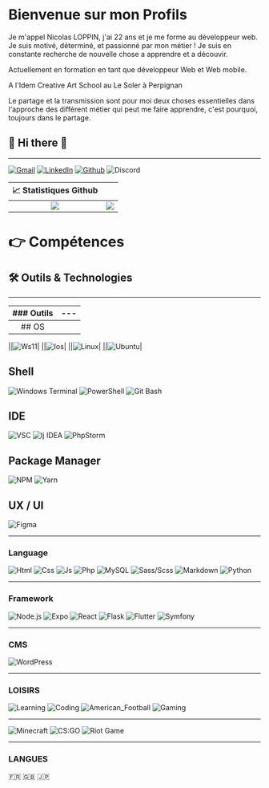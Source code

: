 # Bienvenue sur mon Profils

Je m'appel Nicolas LOPPIN, j'ai 22 ans et je me forme au développeur web.
Je suis motivé, déterminé, et passionné par mon métier !
Je suis en constante recherche de nouvelle chose a apprendre et a découvir.

Actuellement en formation en tant que développeur Web et Web mobile.

A l'Idem Creative Art School au Le Soler à Perpignan

Le partage et la transmission sont pour moi deux choses essentielles dans l'approche des différent métier qui peut me faire apprendre, c'est pourquoi, toujours dans le partage.

<h2> 👋 Hi there 👋 </h2>

---

[![Gmail](https://img.shields.io/badge/Gmail-informational?style=for-the-badge&logo=gmail&logoColor=white&color=EA4335 "Mail professionnelle")](mailto:loppin.n66@gmail.com)
[![LinkedIn](https://img.shields.io/badge/LinkedIn-informational?style=for-the-badge&logo=linkedin&logoColor=white&color=0a66c2 "Nicolas LOPPIN")](https://www.linkedin.com/in/nicolasloppin/)
[![Github](https://img.shields.io/badge/Github-informational?style=for-the-badge&logo=github&logoColor=white&color=181717 "NicolasLoppin66")](https://github.com/TrinoxGFX)
![Discord](https://img.shields.io/badge/Discord-informational?style=for-the-badge&logo=discord&logoColor=white&color=5865f2 "TrinoxGFX#9081")

|                                                 📈 Statistiques Github                                                  |                                                                                                                                       |
| :---------------------------------------------------------------------------------------------------------------------: | :-----------------------------------------------------------------------------------------------------------------------------------: |
| ![](https://github-readme-stats.vercel.app/api?username=NicolasLoppin66&show_icons=true&theme=react&count_private=true) | ![](https://github-readme-stats.vercel.app/api/top-langs/?username=NicolasLoppin66&theme=react&hide_langs_below=8&count_private=true) |

  <h1>👉 Compétences</h1>

## 🛠 Outils & Technologies

---

| ### Outils |---|
|:----:|:----:|
| ## OS ||

||![Ws11](https://img.shields.io/badge/OS-Window_11-informational?style=flat&logo=windows&logoColor=0078D6&color=0078D6)|
||![Ios](https://img.shields.io/badge/OS-Android-informational?style=flat&logo=android&logoColor=3ddc84&color=3ddc84)|
||![Linux](https://img.shields.io/badge/OS-Linux-informational?style=flat&logo=linux&logoColor=FCC624&color=FCC624)|
||![Ubuntu](https://img.shields.io/badge/OS-Ubuntu-informational?style=flat&logo=ubuntu&logoColor=E95420&color=E95420)|

## Shell

![Windows Terminal](https://img.shields.io/badge/Shell-Windows_Terminal-informational?style=flat&logo=windowsterminal&logoColor=313131&color=313131)
![PowerShell](https://img.shields.io/badge/Shell-PowerShell-informational?style=flat&logo=powershell&logoColor=5391fe&color=5391fe)
![Git Bash](https://img.shields.io/badge/Shell-Git-informational?style=flat&logo=git&logoColor=f05032&color=f05032)

## IDE

![VSC](https://img.shields.io/badge/IDE-Visual_Studio_Code-informational?style=flat&logo=visualstudiocode&logoColor=007acc&color=007acc)
![Ij IDEA](https://img.shields.io/badge/IDE-IntelliJ_IDEA-informational?style=flat&logo=intellijidea&logoColor=000000&color=000000)
![PhpStorm](https://img.shields.io/badge/IDE-PhpStorm-informational?style=flat&logo=phpstorm&logoColor=000000&color=000000)

## Package Manager

![NPM](https://img.shields.io/badge/Package_Manager-Npm-informational?style=flat&logo=npm&logoColor=cb3837&color=cb3837)
![Yarn](https://img.shields.io/badge/Package_Manager-Yarn-informational?style=flat&logo=yarn&logoColor=2C8EBB&color=2C8EBB)

## UX / UI

![Figma](https://img.shields.io/badge/UX/UI-Figma-informational?style=flat&logo=figma&logoColor=F24E1E&color=F24E1E)

---

### Language

![Html](https://img.shields.io/badge/Code-HTML_5-informational?style=flat&logo=html5&logoColor=E34F26&color=E34F26)
![Css](https://img.shields.io/badge/Code-CSS_3-informational?style=flat&logo=css3&logoColor=1572B6&color=1572B6)
![Js](https://img.shields.io/badge/Code-Javascript-informational?style=flat&logo=javascript&logoColor=F7DF1E&color=F7DF1E)
![Php](https://img.shields.io/badge/Code-PHP-informational?style=flat&logo=php&logoColor=2151A1&color=2151A1)
![MySQL](https://img.shields.io/badge/Code-MySQL-informational?style=flat&logo=mysql&logoColor=4479A1&color=4479A1)
![Sass/Scss](https://img.shields.io/badge/Code-SASS/SCSS-informational?style=flat&logo=sass&logoColor=bc2b80&color=bc2b80)
![Markdown](https://img.shields.io/badge/Code-Markdown-informational?style=flat&logo=markdown&logoColor=000000&color=000000)
![Python](https://img.shields.io/badge/Code-Python-informational?style=flat&logo=python&logoColor=3776ab&color=3776ab)

---

### Framework

![Node.js](https://img.shields.io/badge/Framework-Node.js-informational?style=flat&logo=node.js&logoColor=339933&color=339933)
![Expo](https://img.shields.io/badge/Framework-Expo-informational?style=flat&logo=expo&logoColor=000020&color=000020)
![React](https://img.shields.io/badge/Framework-React-informational?style=flat&logo=react&logoColor=61dafb&color=61dafb)
![Flask](https://img.shields.io/badge/Framework-Flask-informational?style=flat&logo=flask&logoColor=000000&color=000000)
![Flutter](https://img.shields.io/badge/Framework-Flutter-informational?style=flat&logo=flutter&logoColor=02569b&color=02569b)
![Symfony](https://img.shields.io/badge/Framework-Symfony-informational?style=flat&logo=symfony&logoColor=000000&color=000000)

---

### CMS

![WordPress](https://img.shields.io/badge/Framework-WordPress-informational?style=flat&logo=wordpress&logoColor=21759B&color=21759B)

---

### LOISIRS

![Learning](https://img.shields.io/badge/Passion-Learning-informational?style=for-the-badge&logo=learning&logoColor=000000&color=ff0000)
![Coding](https://img.shields.io/badge/Passion-Coding-informational?style=for-the-badge&logo=coding&logoColor=000000&color=ff7f00)
![American_Football](https://img.shields.io/badge/Passion-American_Football-informational?style=for-the-badge&logo=american_football&logoColor=000000&color=FFFF00)
![Gaming](https://img.shields.io/badge/Passion-Gaming-informational?style=for-the-badge&logo=gaming&logoColor=000000&color=00ff00)

---

![Minecraft](https://img.shields.io/badge/Game-Minecraft-informational?style=for-the-badge&logo=minecraft&logoColor=62b47a&color=62b47a)
![CS:GO](https://img.shields.io/badge/Game-Counter_Strike-informational?style=for-the-badge&logo=counter-strike&logoColor=000000&color=000000)
![Riot Game](https://img.shields.io/badge/Game-Riot_Games-informational?style=for-the-badge&logo=riot-games&logoColor=D32936&color=D32936)

---

### LANGUES

🇫🇷 🇬🇧 🇯🇵

</details>
